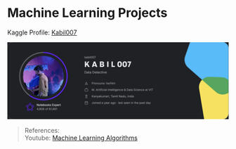 # Machine Learning Projects 

Kaggle Profile:
[Kabil007](https://www.kaggle.com/kabil007)

![Profile](https://github.com/Kabilduke/DataScience/blob/main/Profile/Kaggle-Expert.png)


> References: \
Youtube: [Machine Learning Algorithms](https://www.youtube.com/watch?v=BT6Aw6Q75Yg)
